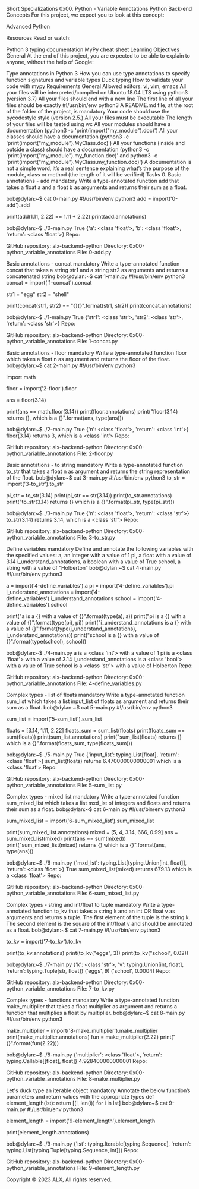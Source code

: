 Short Specializations 0x00. Python - Variable Annotations Python Back-end Concepts For this project, we expect you to look at this concept:

Advanced Python

Resources Read or watch:

Python 3 typing documentation MyPy cheat sheet Learning Objectives General At the end of this project, you are expected to be able to explain to anyone, without the help of Google:

Type annotations in Python 3 How you can use type annotations to specify function signatures and variable types Duck typing How to validate your code with mypy Requirements General Allowed editors: vi, vim, emacs All your files will be interpreted/compiled on Ubuntu 18.04 LTS using python3 (version 3.7) All your files should end with a new line The first line of all your files should be exactly #!/usr/bin/env python3 A README.md file, at the root of the folder of the project, is mandatory Your code should use the pycodestyle style (version 2.5.) All your files must be executable The length of your files will be tested using wc All your modules should have a documentation (python3 -c 'print(import("my_module").doc)') All your classes should have a documentation (python3 -c 'print(import("my_module").MyClass.doc)') All your functions (inside and outside a class) should have a documentation (python3 -c 'print(import("my_module").my_function.doc)' and python3 -c 'print(import("my_module").MyClass.my_function.doc)') A documentation is not a simple word, it’s a real sentence explaining what’s the purpose of the module, class or method (the length of it will be verified) Tasks 0. Basic annotations - add mandatory Write a type-annotated function add that takes a float a and a float b as arguments and returns their sum as a float.

bob@dylan:~$ cat 0-main.py #!/usr/bin/env python3 add = import('0-add').add

print(add(1.11, 2.22) == 1.11 + 2.22) print(add.annotations)

bob@dylan:~$ ./0-main.py True {'a': <class 'float'>, 'b': <class 'float'>, 'return': <class 'float'>} Repo:

GitHub repository: alx-backend-python Directory: 0x00-python_variable_annotations File: 0-add.py

Basic annotations - concat mandatory Write a type-annotated function concat that takes a string str1 and a string str2 as arguments and returns a concatenated string
bob@dylan:~$ cat 1-main.py #!/usr/bin/env python3 concat = import('1-concat').concat

str1 = "egg" str2 = "shell"

print(concat(str1, str2) == "{}{}".format(str1, str2)) print(concat.annotations)

bob@dylan:~$ ./1-main.py True {'str1': <class 'str'>, 'str2': <class 'str'>, 'return': <class 'str'>} Repo:

GitHub repository: alx-backend-python Directory: 0x00-python_variable_annotations File: 1-concat.py

Basic annotations - floor mandatory Write a type-annotated function floor which takes a float n as argument and returns the floor of the float.
bob@dylan:~$ cat 2-main.py #!/usr/bin/env python3

import math

floor = import('2-floor').floor

ans = floor(3.14)

print(ans == math.floor(3.14)) print(floor.annotations) print("floor(3.14) returns {}, which is a {}".format(ans, type(ans)))

bob@dylan:~$ ./2-main.py True {'n': <class 'float'>, 'return': <class 'int'>} floor(3.14) returns 3, which is a <class 'int'> Repo:

GitHub repository: alx-backend-python Directory: 0x00-python_variable_annotations File: 2-floor.py

Basic annotations - to string mandatory Write a type-annotated function to_str that takes a float n as argument and returns the string representation of the float.
bob@dylan:~$ cat 3-main.py #!/usr/bin/env python3 to_str = import('3-to_str').to_str

pi_str = to_str(3.14) print(pi_str == str(3.14)) print(to_str.annotations) print("to_str(3.14) returns {} which is a {}".format(pi_str, type(pi_str)))

bob@dylan:~$ ./3-main.py True {'n': <class 'float'>, 'return': <class 'str'>} to_str(3.14) returns 3.14, which is a <class 'str'> Repo:

GitHub repository: alx-backend-python Directory: 0x00-python_variable_annotations File: 3-to_str.py

Define variables mandatory Define and annotate the following variables with the specified values:
a, an integer with a value of 1 pi, a float with a value of 3.14 i_understand_annotations, a boolean with a value of True school, a string with a value of “Holberton” bob@dylan:~$ cat 4-main.py #!/usr/bin/env python3

a = import('4-define_variables').a pi = import('4-define_variables').pi i_understand_annotations = import('4-define_variables').i_understand_annotations school = import('4-define_variables').school

print("a is a {} with a value of {}".format(type(a), a)) print("pi is a {} with a value of {}".format(type(pi), pi)) print("i_understand_annotations is a {} with a value of {}".format(type(i_understand_annotations), i_understand_annotations)) print("school is a {} with a value of {}".format(type(school), school))

bob@dylan:~$ ./4-main.py a is a <class 'int'> with a value of 1 pi is a <class 'float'> with a value of 3.14 i_understand_annotations is a <class 'bool'> with a value of True school is a <class 'str'> with a value of Holberton Repo:

GitHub repository: alx-backend-python Directory: 0x00-python_variable_annotations File: 4-define_variables.py

Complex types - list of floats mandatory Write a type-annotated function sum_list which takes a list input_list of floats as argument and returns their sum as a float.
bob@dylan:~$ cat 5-main.py #!/usr/bin/env python3

sum_list = import('5-sum_list').sum_list

floats = [3.14, 1.11, 2.22] floats_sum = sum_list(floats) print(floats_sum == sum(floats)) print(sum_list.annotations) print("sum_list(floats) returns {} which is a {}".format(floats_sum, type(floats_sum)))

bob@dylan:~$ ./5-main.py True {'input_list': typing.List[float], 'return': <class 'float'>} sum_list(floats) returns 6.470000000000001 which is a <class 'float'> Repo:

GitHub repository: alx-backend-python Directory: 0x00-python_variable_annotations File: 5-sum_list.py

Complex types - mixed list mandatory Write a type-annotated function sum_mixed_list which takes a list mxd_lst of integers and floats and returns their sum as a float.
bob@dylan:~$ cat 6-main.py #!/usr/bin/env python3

sum_mixed_list = import('6-sum_mixed_list').sum_mixed_list

print(sum_mixed_list.annotations) mixed = [5, 4, 3.14, 666, 0.99] ans = sum_mixed_list(mixed) print(ans == sum(mixed)) print("sum_mixed_list(mixed) returns {} which is a {}".format(ans, type(ans)))

bob@dylan:~$ ./6-main.py {'mxd_lst': typing.List[typing.Union[int, float]], 'return': <class 'float'>} True sum_mixed_list(mixed) returns 679.13 which is a <class 'float'> Repo:

GitHub repository: alx-backend-python Directory: 0x00-python_variable_annotations File: 6-sum_mixed_list.py

Complex types - string and int/float to tuple mandatory Write a type-annotated function to_kv that takes a string k and an int OR float v as arguments and returns a tuple. The first element of the tuple is the string k. The second element is the square of the int/float v and should be annotated as a float.
bob@dylan:~$ cat 7-main.py #!/usr/bin/env python3

to_kv = import('7-to_kv').to_kv

print(to_kv.annotations) print(to_kv("eggs", 3)) print(to_kv("school", 0.02))

bob@dylan:~$ ./7-main.py {'k': <class 'str'>, 'v': typing.Union[int, float], 'return': typing.Tuple[str, float]} ('eggs', 9) ('school', 0.0004) Repo:

GitHub repository: alx-backend-python Directory: 0x00-python_variable_annotations File: 7-to_kv.py

Complex types - functions mandatory Write a type-annotated function make_multiplier that takes a float multiplier as argument and returns a function that multiplies a float by multiplier.
bob@dylan:~$ cat 8-main.py #!/usr/bin/env python3

make_multiplier = import('8-make_multiplier').make_multiplier print(make_multiplier.annotations) fun = make_multiplier(2.22) print("{}".format(fun(2.22)))

bob@dylan:~$ ./8-main.py {'multiplier': <class 'float'>, 'return': typing.Callable[[float], float]} 4.928400000000001 Repo:

GitHub repository: alx-backend-python Directory: 0x00-python_variable_annotations File: 8-make_multiplier.py

Let's duck type an iterable object mandatory Annotate the below function’s parameters and return values with the appropriate types
def element_length(lst): return [(i, len(i)) for i in lst] bob@dylan:~$ cat 9-main.py #!/usr/bin/env python3

element_length = import('9-element_length').element_length

print(element_length.annotations)

bob@dylan:~$ ./9-main.py {'lst': typing.Iterable[typing.Sequence], 'return': typing.List[typing.Tuple[typing.Sequence, int]]} Repo:

GitHub repository: alx-backend-python Directory: 0x00-python_variable_annotations File: 9-element_length.py

Copyright © 2023 ALX, All rights reserved.
